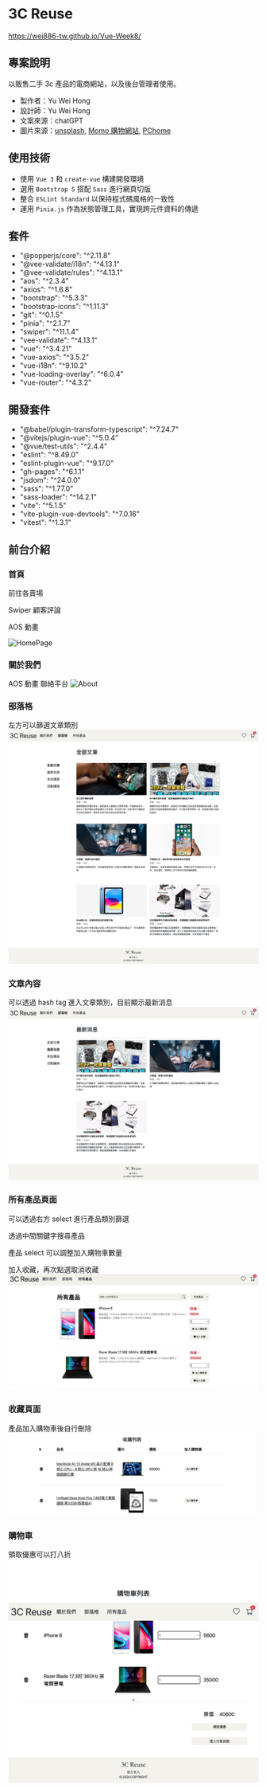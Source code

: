 # 3C Reuse

https://wei886-tw.github.io/Vue-Week8/

## 專案說明

以販售二手 3c 產品的電商網站，以及後台管理者使用。

- 製作者：Yu Wei Hong
- 設計師：Yu Wei Hong
- 文案來源：chatGPT
- 圖片來源：[unsplash](https://unsplash.com/), [Momo 購物網站](https://www.momoshop.com.tw/main/Main.jsp), [PChome](https://24h.pchome.com.tw/?gad_source=1&gclid=Cj0KCQjw7ZO0BhDYARIsAFttkCgRq_VgBVPATLz4aHpMQtxOdaagNxkLWnaWP8Q65eIcZanICHZKWdwaAmkrEALw_wcB)

## 使用技術

- 使用 `Vue 3` 和 `create-vue` 構建開發環境
- 選用 `Bootstrap 5` 搭配 `Sass` 進行網頁切版
- 整合 `ESLint Standard` 以保持程式碼風格的一致性
- 運用 `Pinia.js` 作為狀態管理工具，實現跨元件資料的傳遞

## 套件
* "@popperjs/core": "^2.11.8"
* "@vee-validate/i18n": "^4.13.1"
* "@vee-validate/rules": "^4.13.1"
* "aos": "^2.3.4"
* "axios": "^1.6.8"
* "bootstrap": "^5.3.3"
* "bootstrap-icons": "^1.11.3"
* "git": "^0.1.5"
* "pinia": "^2.1.7"
* "swiper": "^11.1.4"
* "vee-validate": "^4.13.1"
* "vue": "^3.4.21"
* "vue-axios": "^3.5.2"
* "vue-i18n": "^9.10.2"
* "vue-loading-overlay": "^6.0.4"
* "vue-router": "^4.3.2"

## 開發套件
* "@babel/plugin-transform-typescript": "^7.24.7"
* "@vitejs/plugin-vue": "^5.0.4"
* "@vue/test-utils": "^2.4.4"
* "eslint": "^8.49.0"
* "eslint-plugin-vue": "^9.17.0"
* "gh-pages": "^6.1.1"
* "jsdom": "^24.0.0"
* "sass": "^1.77.0"
* "sass-loader": "^14.2.1"
* "vite": "^5.1.5"
* "vite-plugin-vue-devtools": "^7.0.16"
* "vitest": "^1.3.1"

## 前台介紹

### 首頁

前往各賣場  

Swiper 顧客評論  

AOS 動畫

![HomePage](https://raw.githubusercontent.com/wei886-tw/3cReuse-pic/main/HomePage.jpeg)

### 關於我們

AOS 動畫
聯絡平台
![About](https://raw.githubusercontent.com/wei886-tw/3cReuse-pic/main/About.png)

### 部落格

左方可以篩選文章類別
![Blog](https://raw.githubusercontent.com/wei886-tw/3cReuse-pic/main/Blog.png)

### 文章內容

可以透過 hash tag 進入文章類別，目前顯示最新消息
![BlogCategory](https://raw.githubusercontent.com/wei886-tw/3cReuse-pic/main/BlogCategory.png)

### 所有產品頁面

可以透過右方 select 進行產品類別篩選  

透過中間關鍵字搜尋產品  

產品 select 可以調整加入購物車數量

加入收藏，再次點選取消收藏
![ProductsList](https://raw.githubusercontent.com/wei886-tw/3cReuse-pic/main/ProductsList.jpg)

### 收藏頁面

產品加入購物車後自行刪除
![Collection](https://raw.githubusercontent.com/wei886-tw/3cReuse-pic/main/Collection.jpg)

### 購物車

領取優惠可以打八折
![Collection](https://raw.githubusercontent.com/wei886-tw/3cReuse-pic/main/UserCart.png)
